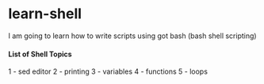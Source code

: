 # learn-shell

I am going to learn how to write scripts using got bash (bash shell scripting)

#### List of Shell Topics

1 - sed editor
2 - printing
3 - variables
4 - functions
5 - loops

